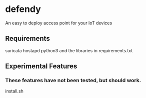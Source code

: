 # defendy
An easy to deploy access point for your IoT devices

## Requirements
suricata
hostapd
python3 and the libraries in requirements.txt

## Experimental Features
### These features have not been tested, but should work.

install.sh